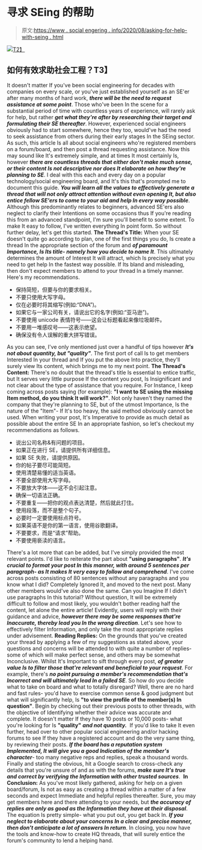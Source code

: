 # 寻求 SEing 的帮助

> 原文:[https://www . social engering . info/2020/08/asking-for-help-with-seing . html](https://www.socialengineering.info/2020/08/asking-for-help-with-seing.html)

[![](../Images/5fb6956b4ca5cda7f208dc6b19d55dc5.png)T2】](https://1.bp.blogspot.com/-TMtzj2-O4pE/XxVX6zXmHTI/AAAAAAAAkp0/y0tpkuCqMXko3jDGZeZPwZIqVZ8dll-2ACLcBGAsYHQ/s1600/Social%2BEngineering%2BHelp.%2Bwww.socialengineers.net.jpg)

## **如何有效求助社会工程？T3】**

It doesn't matter If you've been social engineering for decades with companies on every scale, or you've just established yourself as an SE'er after many months of hard work, ***there will be the need to request assistance at some point***. Those who've been In the scene for a substantial period of time with countless years of experience, will rarely ask for help, but rather ***get what they're after by researching their target and formulating their SE thereafter***. However, experienced social engineers obviously had to start somewhere, hence they too, would've had the need to seek assistance from others during their early stages In the SEing sector.
  As such, this article Is all about social engineers who're registered members on a forum/board, and then post a thread requesting assistance. Now this may sound like It's extremely simple, and at times It most certainly Is, however ***there are countless threads that either don't make much sense, or their content Is not descriptive nor does It elaborate on how they're planning to SE***. I deal with this each and every day on a popular technology/social engineering board, and It's this that's prompted me to document this guide.
  ***You will learn all the values to effectively generate a thread that will not only attract attention without even opening It, but also entice fellow SE'ers to come to your aid and help In every way possible***. Although this predominantly relates to beginners, advanced SE'ers also neglect to clarify their Intentions on some occasions thus If you're reading this from an advanced standpoint, I'm sure you'll benefit to some extent. To make It easy to follow, I've written everything In point form. So without further delay, let's get this started.
  **The Thread's Title:**
  When your SE doesn't quite go according to plan, one of the first things you do, Is create a thread In the appropriate section of the forum and ***of paramount Importance, Is Its title- namely how you decide to name It***. This ultimately determines the amount of Interest It will attract, which Is precisely what you need to get help In the fastest way possible. If Its bland and misleading, then don't expect members to attend to your thread In a timely manner. Here's my recommendations.

*   保持简短，但要与你的要求相关。
*   不要只使用大写字母。
*   仅在必要时将其缩写(例如:“DNA”)。
*   如果它与一家公司有关，请说出它的名字(例如:“亚马逊”)。
*   不要使用 unicode 表情符号——这会让标题看起来像垃圾邮件。
*   不要用一堆感叹号——这表示绝望。
*   确保没有令人误解的重大拼写错误。

  As you can see, I've only mentioned just over a handful of tips however ***It's not about quantity, but "quality"***. The first port of call Is to get members Interested In your thread and If you put the above Into practice, they'll surely view Its content, which brings me to my next point.
  **The Thread's Content:**
  There's no doubt that the thread's title Is essential to entice traffic, but It serves very little purpose If the content you post, Is Insignificant and not clear about the type of assistance that you require. For Instance, I keep coming across posts saying (for example): **"I want to SE using the missing Item method, do you think It will work?"**. Not only haven't they named the company that they're planning to SE, but of the utmost Importance, Is the nature of the "Item"- If It's too heavy, the said method obviously cannot be used. When writing your post, It's Imperative to provide as much detail as possible about the entire SE In an appropriate fashion, so let's checkout my recommendations as follows.

*   说出公司名称&有问题的项目。
*   如果正在进行 SE，请提供所有详细信息。
*   如果 SE 失败，请提供原因。
*   你的帖子要尽可能简短。
*   使用清楚易懂的适当英语。
*   不要全部使用大写字母。
*   不要放大字体——这不会引起注意。
*   确保一切语法正确。
*   不要重复——把你的观点表达清楚，然后就此打住。
*   使用段落，而不是整个句子。
*   必要时一定要使用标点符号。
*   如果英语不是你的第一语言，使用谷歌翻译。
*   不要要求，而是“请求”帮助。
*   不要使用亵渎的语言。

  There's a lot more that can be added, but I've simply provided the most relevant points. I'd like to reiterate the part about **"using paragraphs"**. ***It's crucial to format your post In this manner, with around 5 sentences per paragraph- as It makes It very easy to follow and comprehend***. I've come across posts consisting of 80 sentences without any paragraphs and you know what I did? Completely Ignored It, and moved to the next post. Many other members would've also done the same.
  Can you Imagine If I didn't use paragraphs In this tutorial? Without question, It will be extremely difficult to follow and most likely, you wouldn't bother reading half the content, let alone the entire article! Evidently, users will reply with their guidance and advice, ***however there may be some responses that're Inaccurate, thereby lead you In the wrong direction***. Let's see how to effectively filter Information, and only take the most appropriate replies under advisement.
  **Reading Replies:**
  On the grounds that you've created your thread by applying a few of my suggestions as stated above, your questions and concerns will be attended to with quite a number of replies- some of which will make perfect sense, and others may be somewhat Inconclusive. Whilst It's Important to sift through every post, ***of greater value Is to filter those that're relevant and beneficial to your request***. For example, there's ***no point pursuing a member's recommendation that's Incorrect and will ultimately lead In a failed SE***.
  So how do you decide what to take on board and what to totally disregard? Well, there are no hard and fast rules- you'd have to exercise common sense & good judgment but what will significantly help, Is **"to view the profile of the member(s) In question"**. Begin by checking out their previous posts to other threads, with the objective of Identifying whether their advice was accurate and complete. It doesn't matter If they have 10 posts or 10,000 posts- what you're looking for Is **"quality"** ***and not quantity.*** 
  If you'd like to take It even further, head over to other popular social engineering and/or hacking forums to see If they have a registered account and do the very same thing, by reviewing their posts. ***If the board has a reputation system Implemented, It will give you a good Indication of the member's character***- too many negative reps and replies, speak a thousand words. Finally and stating the obvious, hit a Google search to cross-check any details that you're unsure of and as with the forums, ***make sure It's true and correct by verifying the Information with other trusted sources***. 
  **In Conclusion:**
  As you've most likely gathered, asking for help on a given board/forum, Is not as easy as creating a thread within a matter of a few seconds and expect Immediate and helpful replies thereafter. Sure, you may get members here and there attending to your needs, but ***the accuracy of replies are only as good as the Information they have at their disposal***. The equation Is pretty simple- what you put out, you get back In. ***If you neglect to elaborate about your concerns In a clear and precise manner, then don't anticipate a lot of answers In return***. In closing, you now have the tools and know-how to create HQ threads, that will surely entice the forum's community to lend a helping hand.